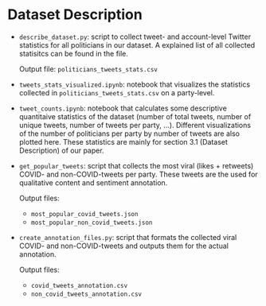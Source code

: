 # Dataset Description

- `describe_dataset.py`: script to collect tweet- and account-level Twitter statistics for all politicians in our dataset. A explained list of all collected statisitcs can be found in the file.

    Output file: `politicians_tweets_stats.csv`

- `tweets_stats_visualized.ipynb`: notebook that visualizes the statistics collected in `politicians_tweets_stats.csv` on a party-level.

- `tweet_counts.ipynb`: notebook that calculates some descriptive quantitaive statistics of the dataset (number of total tweets, number of unique tweets, number of tweets per party, ...). Different visualizations of the number of politicians per party by number of tweets are also plotted here. These statistics are mainly for section 3.1 (Dataset Description) of our paper.

- `get_popular_tweets`: script that collects the most viral (likes + retweets) COVID- and non-COVID-tweets per party. These tweets are the used for qualitative content and sentiment annotation.

    Output files:

    - `most_popular_covid_tweets.json`
    - `most_popular_non_covid_tweets.json`

- `create_annotation_files.py`: script that formats the collected viral COVID- and non-COVID-tweets and outputs them for the actual annotation.

    Output files:
    
    - `covid_tweets_annotation.csv`
    - `non_covid_tweets_annotation.csv`